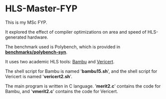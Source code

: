 # HLS-Master-FYP
This is my MSc FYP.  

It explored the effect of compiler optimizations on area and speed of HLS-generated hardware.  

The benchmark used is Polybench, which is provided in **[benchmarks/polybench-syn](https://github.com/ymherklotz/vericert.git)**.  

It uses two academic HLS tools: [Bambu](https://github.com/ferrandi/PandA-bambu.git) and [Vericert](https://github.com/ymherklotz/vericert.git).  

The shell script for Bambu is named '**bambu15.sh**', and the shell script for Vericert is named '**vericert2.sh**'. 

The main program is written in C language. '**merit2.c**' contains the code for Bambu, and '**vmerit2.c**' contains the code for Vericert.
